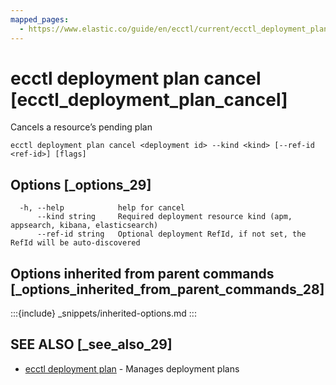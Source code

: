 ```yaml
---
mapped_pages:
  - https://www.elastic.co/guide/en/ecctl/current/ecctl_deployment_plan_cancel.html
---
```


# ecctl deployment plan cancel [ecctl_deployment_plan_cancel]

Cancels a resource’s pending plan

```
ecctl deployment plan cancel <deployment id> --kind <kind> [--ref-id <ref-id>] [flags]
```


## Options [_options_29]

```
  -h, --help            help for cancel
      --kind string     Required deployment resource kind (apm, appsearch, kibana, elasticsearch)
      --ref-id string   Optional deployment RefId, if not set, the RefId will be auto-discovered
```


## Options inherited from parent commands [_options_inherited_from_parent_commands_28]

:::{include} _snippets/inherited-options.md
:::


## SEE ALSO [_see_also_29]

* [ecctl deployment plan](/reference/ecctl_deployment_plan.md)	 - Manages deployment plans


